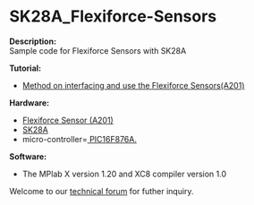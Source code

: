 # SK28A_Flexiforce-Sensors
<strong>Description:</strong><br/>
Sample code for Flexiforce Sensors with SK28A<br/>

<strong>Tutorial:</strong><br/>
<ul>
<li><a href="http://tutorial.cytron.com.my/2012/08/11/method-on-interfacing-and-use-the-flexiforce-sensorsa201/" target="_blank">Method on interfacing and use the Flexiforce Sensors(A201)</a></li>
</ul>
<strong>Hardware:</strong><br/>
<ul>
<li><a href="http://www.cytron.com.my/p-sn-flx-fc" target="_blank">Flexiforce Sensor (A201)</a></li>
<li><a href="http://www.cytron.com.my/p-sk28a" target="_blank">SK28A</a></li>
<li>micro-controller=<a href="http://www.cytron.com.my/p-ic-pic-16f876a" target="_blank"> PIC16F876A.</a></li>
</ul>
<strong>Software:</strong><br/>
<ul>
<li>The MPlab X version 1.20 and XC8 compiler version 1.0 </li>
</ul>
Welcome to our <a href="http://forum.cytron.com.my" target="_blank">technical forum</a> for futher inquiry.
